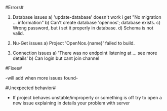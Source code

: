 #Errors#

1. Database issues
 a) 'update-database' doesn't work i get "No migration ... information"
 b) Can't create database 'opennos'; database exists.
 c) Wrong password, but i set it properly in database.
 d) Schema is not valid.
 
2. Nu-Get issues
 a) Project 'OpenNos.{name}' failed to build.
 
3. Connection issues
 a) 'There was no endpoint listening at ... see more details'
 b) Can login but cant join channel
 
#Fixes#

-will add when more issues found-

#Unexpected behavior#

- If project behaves unstable/improperly or something is off try to open a new issue explaining in details your problem with server
